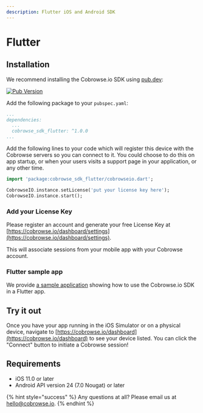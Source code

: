 ```yaml
---
description: Flutter iOS and Android SDK
---
```


# Flutter

## Installation

We recommend installing the Cobrowse.io SDK using [pub.dev](https://pub.dev/packages/cobrowse_sdk_flutter):

[![Pub Version](https://img.shields.io/pub/v/cobrowse_sdk_flutter?color=blueviolet)](https://pub.dev/packages/cobrowse_sdk_flutter)

Add the following package to your `pubspec.yaml`:

```yaml
...
dependencies:
  ...
  cobrowse_sdk_flutter: ^1.0.0
...
```

Add the following lines to your code which will register this device with the Cobrowse servers so you can connect to it. You could choose to do this on app startup, or when your users visits a support page in your application, or any other time.

```dart
import 'package:cobrowse_sdk_flutter/cobrowseio.dart';

CobrowseIO.instance.setLicense('put your license key here');
CobrowseIO.instance.start();
```

### Add your License Key

Please register an account and generate your free License Key at [https://cobrowse.io/dashboard/settings](https://cobrowse.io/dashboard/settings).

This will associate sessions from your mobile app with your Cobrowse account.

### Flutter sample app

We provide [a sample application](https://github.com/cobrowseio/cobrowse-sdk-flutter/tree/master/example) showing how to use the Cobrowse.io SDK in a Flutter app.

## Try it out

Once you have your app running in the iOS Simulator or on a physical device, navigate to [https://cobrowse.io/dashboard](https://cobrowse.io/dashboard) to see your device listed. You can click the "Connect" button to initiate a Cobrowse session!

## Requirements

* iOS 11.0 or later
* Android API version 24 (7.0 Nougat) or later

{% hint style="success" %}
Any questions at all? Please email us at [hello@cobrowse.io](mailto:hello@cobrowse.io).
{% endhint %}
